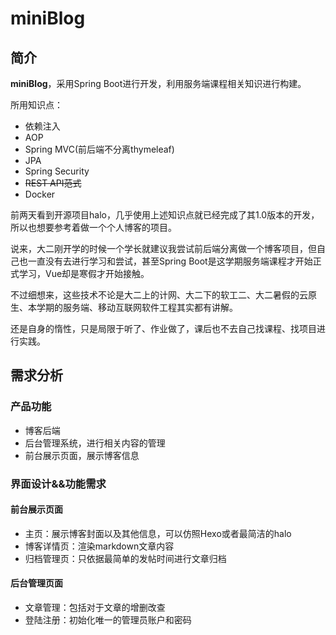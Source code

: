 # miniBlog

## 简介

**miniBlog**，采用Spring Boot进行开发，利用服务端课程相关知识进行构建。

所用知识点：
- 依赖注入
- AOP
- Spring MVC(前后端不分离thymeleaf)
- JPA
- Spring Security
- ~~REST API范式~~
- Docker

前两天看到开源项目halo，几乎使用上述知识点就已经完成了其1.0版本的开发，所以也想要参考着做一个个人博客的项目。

说来，大二刚开学的时候一个学长就建议我尝试前后端分离做一个博客项目，但自己也一直没有去进行学习和尝试，甚至Spring Boot是这学期服务端课程才开始正式学习，Vue却是寒假才开始接触。

不过细想来，这些技术不论是大二上的计网、大二下的软工二、大二暑假的云原生、本学期的服务端、移动互联网软件工程其实都有讲解。

还是自身的惰性，只是局限于听了、作业做了，课后也不去自己找课程、找项目进行实践。

## 需求分析

### 产品功能

- 博客后端
- 后台管理系统，进行相关内容的管理
- 前台展示页面，展示博客信息

### 界面设计&&功能需求

#### 前台展示页面

- 主页：展示博客封面以及其他信息，可以仿照Hexo或者最简洁的halo
- 博客详情页：渲染markdown文章内容
- 归档管理页：只依据最简单的发帖时间进行文章归档

#### 后台管理页面

- 文章管理：包括对于文章的增删改查
- 登陆注册：初始化唯一的管理员账户和密码